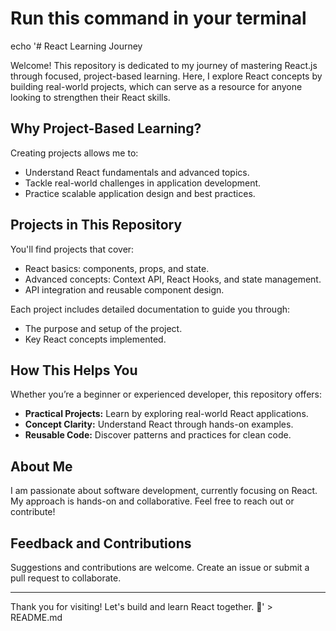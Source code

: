 # Run this command in your terminal
echo '# React Learning Journey

Welcome! This repository is dedicated to my journey of mastering React.js through focused, project-based learning. Here, I explore React concepts by building real-world projects, which can serve as a resource for anyone looking to strengthen their React skills.

## Why Project-Based Learning?

Creating projects allows me to:

- Understand React fundamentals and advanced topics.
- Tackle real-world challenges in application development.
- Practice scalable application design and best practices.

## Projects in This Repository

You\'ll find projects that cover:

- React basics: components, props, and state.
- Advanced concepts: Context API, React Hooks, and state management.
- API integration and reusable component design.

Each project includes detailed documentation to guide you through:

- The purpose and setup of the project.
- Key React concepts implemented.

## How This Helps You

Whether you’re a beginner or experienced developer, this repository offers:

- **Practical Projects:** Learn by exploring real-world React applications.
- **Concept Clarity:** Understand React through hands-on examples.
- **Reusable Code:** Discover patterns and practices for clean code.

## About Me

I am passionate about software development, currently focusing on React. My approach is hands-on and collaborative. Feel free to reach out or contribute!

## Feedback and Contributions

Suggestions and contributions are welcome. Create an issue or submit a pull request to collaborate.

---

Thank you for visiting! Let\'s build and learn React together. 🚀' > README.md
